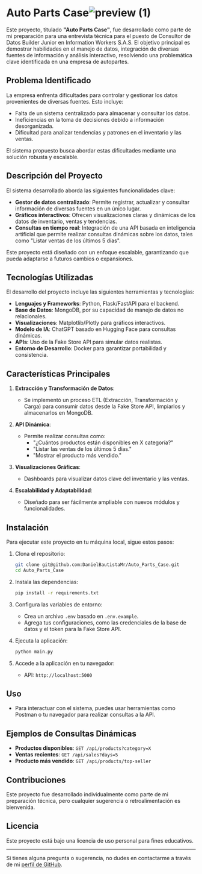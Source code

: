 # Auto Parts Case![preview (1)](https://github.com/user-attachments/assets/4662b29c-908f-44bb-a82a-bc5660c0046d)


Este proyecto, titulado **"Auto Parts Case"**, fue desarrollado como parte de mi preparación para una entrevista técnica para el puesto de Consultor de Datos Builder Junior en Information Workers S.A.S. El objetivo principal es demostrar habilidades en el manejo de datos, integración de diversas fuentes de información y análisis interactivo, resolviendo una problemática clave identificada en una empresa de autopartes.

## Problema Identificado

La empresa enfrenta dificultades para controlar y gestionar los datos provenientes de diversas fuentes. Esto incluye:

- Falta de un sistema centralizado para almacenar y consultar los datos.
- Ineficiencias en la toma de decisiones debido a información desorganizada.
- Dificultad para analizar tendencias y patrones en el inventario y las ventas.

El sistema propuesto busca abordar estas dificultades mediante una solución robusta y escalable.

## Descripción del Proyecto

El sistema desarrollado aborda las siguientes funcionalidades clave:

- **Gestor de datos centralizado**: Permite registrar, actualizar y consultar información de diversas fuentes en un único lugar.
- **Gráficos interactivos**: Ofrecen visualizaciones claras y dinámicas de los datos de inventario, ventas y tendencias.
- **Consultas en tiempo real**: Integración de una API basada en inteligencia artificial que permite realizar consultas dinámicas sobre los datos, tales como "Listar ventas de los últimos 5 días".

Este proyecto está diseñado con un enfoque escalable, garantizando que pueda adaptarse a futuros cambios o expansiones.

## Tecnologías Utilizadas

El desarrollo del proyecto incluye las siguientes herramientas y tecnologías:

- **Lenguajes y Frameworks**: Python, Flask/FastAPI para el backend.
- **Base de Datos**: MongoDB, por su capacidad de manejo de datos no relacionales.
- **Visualizaciones**: Matplotlib/Plotly para gráficos interactivos.
- **Modelo de IA**: ChatGPT basado en Hugging Face para consultas dinámicas.
- **APIs**: Uso de la Fake Store API para simular datos realistas.
- **Entorno de Desarrollo**: Docker para garantizar portabilidad y consistencia.

## Características Principales

1. **Extracción y Transformación de Datos**:
   - Se implementó un proceso ETL (Extracción, Transformación y Carga) para consumir datos desde la Fake Store API, limpiarlos y almacenarlos en MongoDB.

2. **API Dinámica**:
   - Permite realizar consultas como:
     - "¿Cuántos productos están disponibles en X categoría?"
     - "Listar las ventas de los últimos 5 días."
     - "Mostrar el producto más vendido."

3. **Visualizaciones Gráficas**:
   - Dashboards para visualizar datos clave del inventario y las ventas.

4. **Escalabilidad y Adaptabilidad**:
   - Diseñado para ser fácilmente ampliable con nuevos módulos y funcionalidades.

## Instalación

Para ejecutar este proyecto en tu máquina local, sigue estos pasos:

1. Clona el repositorio:
   ```bash
   git clone git@github.com:DanielBautistaMr/Auto_Parts_Case.git
   cd Auto_Parts_Case
   ```

2. Instala las dependencias:
   ```bash
   pip install -r requirements.txt
   ```

3. Configura las variables de entorno:
   - Crea un archivo `.env` basado en `.env.example`.
   - Agrega tus configuraciones, como las credenciales de la base de datos y el token para la Fake Store API.

4. Ejecuta la aplicación:
   ```bash
   python main.py
   ```

5. Accede a la aplicación en tu navegador:
   - API: `http://localhost:5000`

## Uso

- Para interactuar con el sistema, puedes usar herramientas como Postman o tu navegador para realizar consultas a la API.

## Ejemplos de Consultas Dinámicas

- **Productos disponibles**: `GET /api/products?category=X`
- **Ventas recientes**: `GET /api/sales?days=5`
- **Producto más vendido**: `GET /api/products/top-seller`

## Contribuciones

Este proyecto fue desarrollado individualmente como parte de mi preparación técnica, pero cualquier sugerencia o retroalimentación es bienvenida.

## Licencia

Este proyecto está bajo una licencia de uso personal para fines educativos.

---

Si tienes alguna pregunta o sugerencia, no dudes en contactarme a través de mi [perfil de GitHub](https://github.com/DanielBautistaMr).

